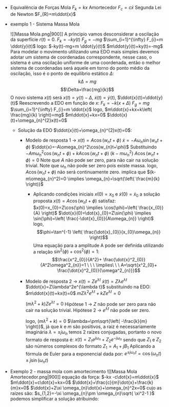 - Equivalência de Forças
	Mola $F_{k}=kx$
	Amortecedor $F_{c}=c \dot{x}$
	Segunda Lei de Newton $F_{R}=m\ddot{x}$

- exemplo 1 - Sistema Massa Mola

	![[Massa Mola.png|900]]
	A principio vamos desconsiderar a oscilação da superfície $r(t)=0$.
		$F_{k}=-ky(t)$
		$F_{g}=-mg$
		$\sum_{i=1}^{\infty} F_{i}=m \ddot{y}(t)$
	logo:
		$-ky(t)-mg=m \ddot{y}(t)$
		$m\ddot{y}(t)+ky(t)=-mg$
	Para modelar o movimento utilizando uma EDO mais simples devemos adotar um sistema de coordenadas correspondente, nesse caso, o sistema é uma oscilação uniforme de uma coordenada, então o melhor sistema de coordenadas será aquele em torno do ponto médio da oscilação, isso é o ponto de equilíbrio estático $\Delta$:
		$$k\Delta=mg$$
		$$\Delta=\frac{mg}{k}$$
	O novo sistema $x(t)$ será $x(t)=y(t)-\Delta$, $\dot{x}(t)=\dot{y}(t)$, $\ddot{x}(t)=\ddot{y}(t)$
	Reescrevendo a EDO em função de $x$:
		$F_k=-k(x+\Delta)$
		$F_{g}=mg$
		$\sum_{i=1}^{\infty} F_{i}=m \ddot{x}$
		logo,
		$m\ddot{x}+kx+k\left( \frac{mg}{k} \right)=mg$
		$m\ddot{x}+kx=0$
		$\ddot{x}(t)+\omega_{n}^{2}x(t)=0$
	- Solução da EDO $\ddot{x}(t)+\omega_{n}^{2}x(t)=0$:
		- Modelo de resposta 1 -> $x(t)=A\cos(w_{n}t+\phi)$
			$\dot{x}=-A\omega_{n}\sin(w_{n}t+\phi)$
			$\ddot{x}=-A\omega_{n}^2\cos(w_{n}t+\phi)$
			Substituindo
			$-Am\omega_{n}^2\cos(w_{n}t+\phi) + kA\cos(w_{n}t+\phi)$
			$(k-m\omega_{n}^2)\ A\cos(w_{n}t+\phi)=0$
			Note que $A$ não pode ser zero, para não cair na solução trivial.
			Note que $\omega_{n}$ não pode ser zero pois existe massa.
			logo, $A\cos(w_{n}t+\phi)$ não será continuamente zero.
			implica que $(k-m\omega_{n}^2)=0 \implies \omega_{n}=\sqrt{\left( \frac{m}{k} \right)}$
			- Aplicando condições iniciais
				$x(0)=x_{0}$   e   $\dot{x}(0)=\dot{x}_{0}$
				a solução proposta $x(t)=A\cos(w_{n}t+\phi)$ satisfaz:
					$x(0)=x_{0}=Z\cos(\phi) \implies \cos(\phi)=\left( \frac{x_{0}}{A} \right)$
					$\dot{x}(0)=\dot{x}_{0}=Z\sin(\phi) \implies \sin(\phi)=\left( \frac{-\dot{x}_{0}}{A\omega_{n}} \right)$
				logo,
					$$\phi=\tan^{-1} \left( \frac{\dot{x}_{0}}{x_{0}\omega_{n}} \right)$$
				Uma equação para a amplitude A pode ser definida utilizando a relação $\sin^2(\phi)+\cos^2(\phi)=1$:
				$$\frac{x^2_{0}}{A^2}+ \frac{\dot{x}^2_{0}}{A^2\omega^2_{n}}=1 \ \ \ \implies\ \ \ A=\sqrt{x^2_{0}+ \frac{\dot{x}^2_{0}}{\omega^2_{n}}}$$
		- Modelo de resposta 2 -> $x(t)=Ze^{\lambda t}$
			$\dot{x}(t)=Z\lambda e^{\lambda t}$
			$\ddot{x}=Z\lambda^2e^{\lambda t}$
			substituindo na EDO:
			$m\ddot{x}(t)+kx(t)=0$
			$mZ\lambda^2e^{\lambda t}+kZe^{\lambda t}=0$
			
			$(m\lambda^2+k)Ze^{\lambda t}=0$
			Hipótese 1 -> $Z$ não pode ser zero para não cair na solução trivial.
			Hipótese 2 -> $e^{\lambda t}$ não pode ser zero.
			
			logo, $(m\lambda^2+k)=0$
			$\lambda=\pm\sqrt{\left( -\frac{k}{m} \right)}$, já que $k$ e $m$ são positivos, a raiz é necessariamente imaginária
			$\lambda=\pm j\omega_{n}$
			temos 2 raízes conjugadas, portanto o novo formato de resposta é:
			$x(t)=Z_{1}e^{j\omega_{n}}+Z_{2}e^{-j\omega_{n}}$
			sendo que $Z_{1}$ e $Z_{2}$ são números complexos do formato $Z_{1}=A_{1}+jB_{1}$
			Aplicando a fórmula de Euler para a exponencial dada por:
				$e^{\pm j\omega_{n}t}=\cos(\omega_{n}t)\pm j\sin(\omega_{n}t)$
- Exemplo 2 - massa mola com amortecimento
	![[Massa Mola Amortecedor.png|900]]
	equação da força:
		$-kx -c\dot{x}=m\ddot{x}$
		$m\ddot{x}+c\dot{x}+kx=0$
		$\ddot{x}+\frac{c}{m}\dot{x}+\frac{k}{m}x=0$
		$\ddot{x}+2\xi \omega_{n}\dot{x}+\omega_{n}^2x=0$
		cujo as raízes são:
		$s_{1,2}=-\xi \omega_{n}\pm \omega_{n}\sqrt{ \xi^2-1 }$
		podemos simplificar a solução atribuindo: